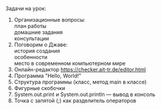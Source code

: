 Задачи на урок:
1. Организационные вопросы:  
   план работы  
   домашние задания  
   консультации  
2. Поговорим о Джаве:   
   история создания   
   особенности   
   место в современном компьютерном мире      
3. Онлайн-редактор https://checker.ait-tr.de/editor.html  
4. Программа "Hello, World!"
5. Cтруктура программы (класс, метод main в классе)
6. Фигурные скобочки
7. System.out.print и System.out.println — вывод в консоль
8. Точка с запятой (;) как разделитель операторов